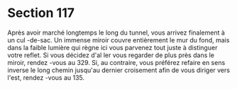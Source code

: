 # Section 117

Après avoir marché longtemps le long du tunnel, vous arrivez finalement à un cul -de-sac.
Un immense miroir couvre entièrement le mur du fond, mais dans la faible lumière qui
règne ici vous parvenez tout juste à distinguer votre reflet. Si vous décidez d'al ler vous
regarder de plus près dans le miroir, rendez -vous au 329. Si, au contraire, vous préférez
refaire en sens inverse le long chemin jusqu'au dernier croisement afin de vous diriger
vers l'est, rendez -vous au 135.